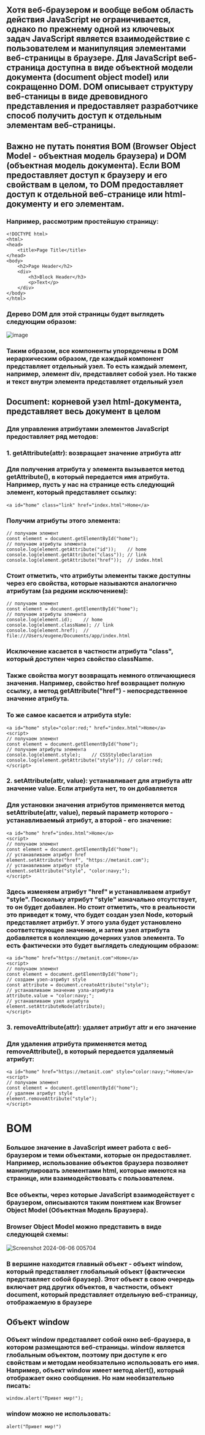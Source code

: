 ## Хотя веб-браузером и вообще вебом область действия JavaScript не ограничивается, однако по прежнему одной из ключевых задач JavaScript является взаимодействие с пользователем и манипуляция элементами веб-страницы в браузере. Для JavaScript веб-страница доступна в виде объектной модели документа (document object model) или сокращенно DOM. DOM описывает структуру веб-станицы в виде древовидного представления и предоставляет разработчикe способ получить доступ к отдельным элементам веб-страницы.

## Важно не путать понятия BOM (Browser Object Model - объектная модель браузера) и DOM (объектная модель документа). Если BOM предоставляет доступ к браузеру и его свойствам в целом, то DOM предоставляет доступ к отдельной веб-странице или html-документу и его элементам.

### Например, рассмотрим простейшую страницу:

```
<!DOCTYPE html>
<html>
<head>
    <title>Page Title</title>
</head>
<body>
    <h2>Page Header</h2>
    <div>
        <h3>Block Header</h3>
        <p>Text</p>
    </div>
</body>
</html>
```

### Дерево DOM для этой страницы будет выглядеть следующим образом:

![image](https://github.com/OrzuMelikzoda/lecture-DOM/assets/167527624/33b20ca5-9ef8-46fd-af88-e17e5149c965)


### Таким образом, все компоненты упорядочены в DOM иерархическим образом, где каждый компонент представляет отдельный узел. То есть каждый элемент, например, элемент div, представляет собой узел. Но также и текст внутри элемента представляет отдельный узел

## Document: корневой узел html-документа, представляет весь документ в целом

### Для управления атрибутами элементов JavaScript предоставляет ряд методов:

### 1. getAttribute(attr): возвращает значение атрибута attr

### Для получения атрибута у элемента вызывается метод getAttribute(), в который передается имя атрибута. Например, пусть у нас на странице есть следующий элемент, который представляет ссылку:

```
<a id="home" class="link" href="index.html">Home</a>
```

### Получим атрибуты этого элемента:


```
// получаем элемент
const element = document.getElementById("home");
// получаем атрибуты элемента
console.log(element.getAttribute("id"));    // home
console.log(element.getAttribute("class")); // link
console.log(element.getAttribute("href"));  // index.html
```

### Стоит отметить, что атрибуты элементы также доступны через его свойства, которые называются аналогично атрибутам (за редким исключением):

```
// получаем элемент
const element = document.getElementById("home");
// получаем атрибуты элемента
console.log(element.id);    // home
console.log(element.className); // link
console.log(element.href);  // file:///Users/eugene/Documents/app/index.html
```

### Исключение касается в частности атрибута "class", который доступен через свойство className.

### Также свойства могут возвращать немного отличающиеся значения. Например, свойство href возвращает полную ссылку, а метод getAttribute("href") - непосредственное значение атрибута.

### То же самое касается и атрибута style:

```
<a id="home" style="color:red;" href="index.html">Home</a>
<script>
// получаем элемент
const element = document.getElementById("home");
// получаем атрибуты элемента
console.log(element.style);    // CSSStyleDeclaration
console.log(element.getAttribute("style")); // color:red;
</script>
```



### 2. setAttribute(attr, value): устанавливает для атрибута attr значение value. Если атрибута нет, то он добавляется


### Для установки значения атрибутов применяется метод setAttribute(attr, value), первый параметр которого - устанавливаемый атрибут, а второй - его значение:

```
<a id="home" href="index.html">Home</a>
<script>
// получаем элемент
const element = document.getElementById("home");
// устанавливаем атрибут href
element.setAttribute("href", "https://metanit.com");
// устанавливаем атрибут style
element.setAttribute("style", "color:navy;");
</script>
```

### Здесь изменяем атрибут "href" и устанавливаем атрибут "style". Поскольку атрибут "style" изначально отсутствует, то он будет добавлен. Но стоит отметить, что в реальности это приведет к тому, что будет создан узел Node, который представляет атрибут. У этого узла будет установлено соответствующее значение, и затем узел атрибута добавляется в коллекцию дочерних узлов элемента. То есть фактически это будет выглядеть следующим образом:

```
<a id="home" href="https://metanit.com">Home</a>
<script>
// получаем элемент
const element = document.getElementById("home");
// создаем узел-атрибут style
const attribute = document.createAttribute("style");
// устанавливаем значение узла-атрибута
attribute.value = "color:navy;";
// устанавливаем узел атрибута
element.setAttributeNode(attribute);
</script>
```

### 3. removeAttribute(attr): удаляет атрибут attr и его значение

### Для удаления атрибута применяется метод removeAttribute(), в который передается удаляемый атрибут:

```
<a id="home" href="https://metanit.com" style="color:navy;">Home</a>
<script>
// получаем элемент
const element = document.getElementById("home");
// удаляем атрибут style
element.removeAttribute("style");
</script>
```

# BOM

### Большое значение в JavaScript имеет работа с веб-браузером и теми объектами, которые он предоставляет. Например, использование объектов браузера позволяет манипулировать элементами html, которые имеются на странице, или взаимодействовать с пользователем.

### Все объекты, через которые JavaScript взаимодействует с браузером, описываются таким понятием как Browser Object Model (Объектная Модель Браузера).

### Browser Object Model можно представить в виде следующей схемы:

![Screenshot 2024-06-06 005704](https://github.com/OrzuMelikzoda/lecture-DOM/assets/167527624/832c98d1-c495-4107-a59b-8167b265dae1)


### В вершине находится главный объект - объект window, который представляет глобальный объект (фактически представляет собой браузер). Этот объект в свою очередь включает ряд других объектов, в частности, объект document, который представляет отдельную веб-страницу, отображаемую в браузере

## Объект window

### Объект window представляет собой окно веб-браузера, в котором размещаются веб-страницы. window является глобальным объектом, поэтому при доступе к его свойствам и методам необязательно использовать его имя. Например, объект window имеет метод alert(), который отображает окно сообщения. Но нам необязательно писать:

```
window.alert("Привет мир!");
```

### window можно не использовать:

```
alert("Привет мир!")
```



















